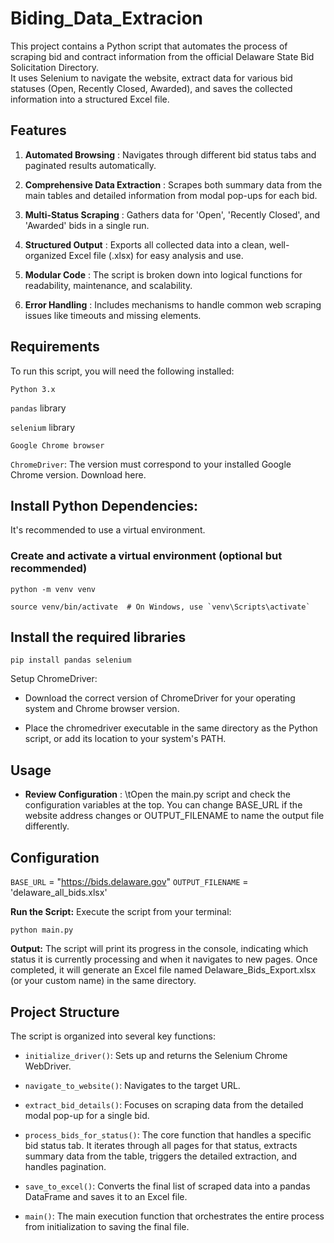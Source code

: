 # Biding_Data_Extracion

This project contains a Python script that automates the process of scraping bid and contract information from the official Delaware State Bid Solicitation Directory. 
<br> It uses Selenium to navigate the website, extract data for various bid statuses (Open, Recently Closed, Awarded), and saves the collected information into a structured Excel file.

## Features
1. **Automated Browsing** : Navigates through different bid status tabs and paginated results automatically.

2. **Comprehensive Data Extraction** : Scrapes both summary data from the main tables and detailed information from modal pop-ups for each bid.

3. **Multi-Status Scraping** : Gathers data for 'Open', 'Recently Closed', and 'Awarded' bids in a single run.

4. **Structured Output** : Exports all collected data into a clean, well-organized Excel file (.xlsx) for easy analysis and use.

5. **Modular Code** : The script is broken down into logical functions for readability, maintenance, and scalability.

6. **Error Handling** : Includes mechanisms to handle common web scraping issues like timeouts and missing elements.

## Requirements
To run this script, you will need the following installed:

`Python 3.x`

`pandas` library

`selenium` library

`Google Chrome browser`

`ChromeDriver`: The version must correspond to your installed Google Chrome version. Download here.

## Install Python Dependencies:
It's recommended to use a virtual environment.

### Create and activate a virtual environment (optional but recommended)
```
python -m venv venv
```

```
source venv/bin/activate  # On Windows, use `venv\Scripts\activate`
```
## Install the required libraries
```
pip install pandas selenium
```

Setup ChromeDriver:

- Download the correct version of ChromeDriver for your operating system and Chrome browser version.

- Place the chromedriver executable in the same directory as the Python script, or add its location to your system's PATH.

## Usage
- **Review Configuration** :
\tOpen the main.py script and check the configuration variables at the top. You can change BASE_URL if the website address changes or OUTPUT_FILENAME to name the output file differently.

## Configuration
`BASE_URL` = "https://bids.delaware.gov"
`OUTPUT_FILENAME` = 'delaware_all_bids.xlsx'

**Run the Script:** 
Execute the script from your terminal:

`python main.py`

**Output:** 
The script will print its progress in the console, indicating which status it is currently processing and when it navigates to new pages. Once completed, it will generate an Excel file named Delaware_Bids_Export.xlsx (or your custom name) in the same directory.

## Project Structure
The script is organized into several key functions:

- `initialize_driver()`: Sets up and returns the Selenium Chrome WebDriver.

- `navigate_to_website()`: Navigates to the target URL.

- `extract_bid_details()`: Focuses on scraping data from the detailed modal pop-up for a single bid.

- `process_bids_for_status()`: The core function that handles a specific bid status tab. It iterates through all pages for that status, extracts summary data from the table, triggers the detailed extraction, and handles pagination.

- `save_to_excel()`: Converts the final list of scraped data into a pandas DataFrame and saves it to an Excel file.

- `main()`: The main execution function that orchestrates the entire process from initialization to saving the final file.
